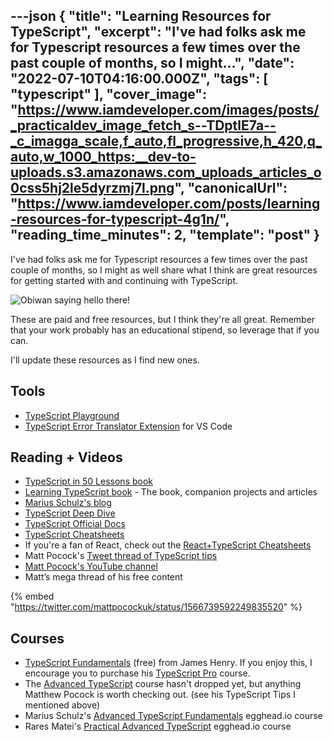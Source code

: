 ---json
{
  "title": "Learning Resources for TypeScript",
  "excerpt": "I've had folks ask me for Typescript resources a few times over the past couple of months, so I might...",
  "date": "2022-07-10T04:16:00.000Z",
  "tags": [
    "typescript"
  ],
  "cover_image": "https://www.iamdeveloper.com/images/posts/_practicaldev_image_fetch_s--TDptlE7a--_c_imagga_scale,f_auto,fl_progressive,h_420,q_auto,w_1000_https:__dev-to-uploads.s3.amazonaws.com_uploads_articles_o0css5hj2le5dyrzmj7l.png",
  "canonicalUrl": "https://www.iamdeveloper.com/posts/learning-resources-for-typescript-4g1n/",
  "reading_time_minutes": 2,
  "template": "post"
}
---

I've had folks ask me for Typescript resources a few times over the past couple of months, so I might as well share what I think are great resources for getting started with and continuing with TypeScript.

![Obiwan saying hello there!](https://media.giphy.com/media/xTiIzJSKB4l7xTouE8/giphy.gif)

These are paid and free resources, but I think they're all great. Remember that your work probably has an educational stipend, so leverage that if you can.

I'll update these resources as I find new ones.

## Tools

* [TypeScript Playground](https://www.typescriptlang.org/play)
* [TypeScript Error Translator Extension](https://www.iamdeveloper.com/vscodetips/2022/may-2nd-2022-vs-code-tip-of-the-week-2l6m) for VS Code

## Reading + Videos

* [TypeScript in 50 Lessons book](https://www.smashingmagazine.com/printed-books/typescript-in-50-lessons/)
* [Learning TypeScript book](https://www.learningtypescript.com) - The book, companion projects and articles
* [Marius Schulz's blog](https://mariusschulz.com/blog/series/typescript-evolution)
* [TypeScript Deep Dive](https://www.gitbook.com/book/basarat/typescript)
* [TypeScript Official Docs](https://www.typescriptlang.org/docs/)
* [TypeScript Cheatsheets](https://www.typescriptlang.org/cheatsheets)
* If you're a fan of React, check out the [React+TypeScript Cheatsheets](https://github.com/typescript-cheatsheets/react)
* Matt Pocock's [Tweet thread of TypeScript tips](https://twitter.com/mattpocockuk/status/1497262298368409605)
* [Matt Pocock's YouTube channel](https://www.youtube.com/channel/UCswG6FSbgZjbWtdf_hMLaow)
* Matt’s mega thread of his free content

{% embed "https://twitter.com/mattpocockuk/status/1566739592249835520" %}

## Courses

* [TypeScript Fundamentals](https://typescriptcourses.com/typescript-fundamentals) (free) from James Henry. If you enjoy this, I encourage you to purchase his [TypeScript Pro](https://typescriptcourses.com/typescript-pro) course.
* The [Advanced TypeScript](https://www.mattpocock.com/) course hasn't dropped yet, but anything Matthew Pocock is worth checking out. (see his TypeScript Tips I mentioned above)
* Marius Schulz's [Advanced TypeScript Fundamentals](https://egghead.io/courses/advanced-typescript-fundamentals-579c174f) egghead.io course
* Rares Matei's [Practical Advanced TypeScript](https://egghead.io/courses/practical-advanced-typescript) egghead.io course
